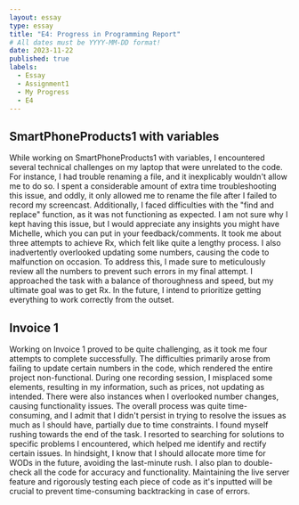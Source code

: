 ```yaml
---
layout: essay
type: essay
title: "E4: Progress in Programming Report"
# All dates must be YYYY-MM-DD format!
date: 2023-11-22
published: true
labels:
  - Essay
  - Assignment1
  - My Progress
  - E4
---
```


## SmartPhoneProducts1 with variables

While working on SmartPhoneProducts1 with variables, I encountered several technical challenges on my laptop that were unrelated to the code. For instance, I had trouble renaming a file, and it inexplicably wouldn't allow me to do so. I spent a considerable amount of extra time troubleshooting this issue, and oddly, it only allowed me to rename the file after I failed to record my screencast. Additionally, I faced difficulties with the "find and replace" function, as it was not functioning as expected. I am not sure why I kept having this issue, but I would appreciate any insights you might have Michelle, which you can put in your feedback/comments. It took me about three attempts to achieve Rx, which felt like quite a lengthy process. I also inadvertently overlooked updating some numbers, causing the code to malfunction on occasion. To address this, I made sure to meticulously review all the numbers to prevent such errors in my final attempt. I approached the task with a balance of thoroughness and speed, but my ultimate goal was to get Rx. In the future, I intend to prioritize getting everything to work correctly from the outset.  

## Invoice 1

Working on Invoice 1 proved to be quite challenging, as it took me four attempts to complete successfully. The difficulties primarily arose from failing to update certain numbers in the code, which rendered the entire project non-functional. During one recording session, I misplaced some elements, resulting in my information, such as prices, not updating as intended. There were also instances when I overlooked number changes, causing functionality issues. The overall process was quite time-consuming, and I admit that I didn't persist in trying to resolve the issues as much as I should have, partially due to time constraints. I found myself rushing towards the end of the task. I resorted to searching for solutions to specific problems I encountered, which helped me identify and rectify certain issues. In hindsight, I know that I should allocate more time for WODs in the future, avoiding the last-minute rush. I also plan to double-check all the code for accuracy and functionality. Maintaining the live server feature and rigorously testing each piece of code as it's inputted will be crucial to prevent time-consuming backtracking in case of errors.
